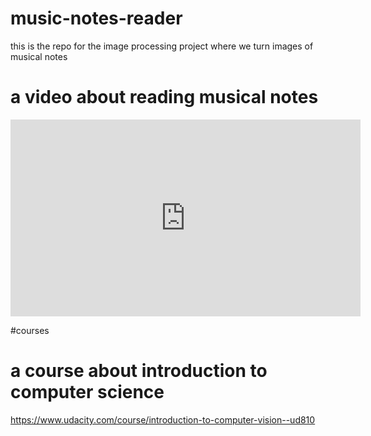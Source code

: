 # music-notes-reader
this is the repo for the image processing project where we turn images of musical notes

# a video about reading musical notes
<iframe width="560" height="315" src="https://www.youtube.com/watch?v=Zfky3pQEeqg&ab_channel=OddQuartet" frameborder="0" allowfullscreen></iframe>


#courses
# a course about introduction to computer science
https://www.udacity.com/course/introduction-to-computer-vision--ud810

